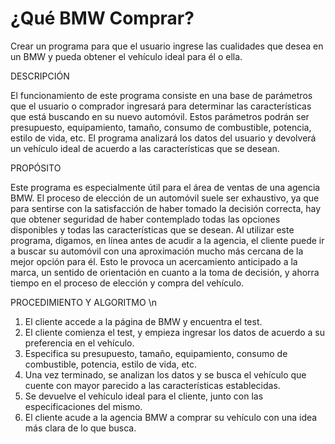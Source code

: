 # ¿Qué BMW Comprar?
Crear un programa para que el usuario ingrese las cualidades que desea en un BMW y pueda obtener el vehículo ideal para él o ella.

DESCRIPCIÓN

El funcionamiento de este programa consiste en una base de parámetros que el usuario o comprador ingresará para determinar las características que está buscando en su nuevo automóvil. Estos parámetros podrán ser presupuesto, equipamiento, tamaño, consumo de combustible, potencia, estilo de vida, etc. El programa analizará los datos del usuario y devolverá un vehículo ideal de acuerdo a las características que se desean.

PROPÓSITO

Este programa es especialmente útil para el área de ventas de una agencia BMW. El proceso de elección de un automóvil suele ser exhaustivo, ya que para sentirse con la satisfacción de haber tomado la decisión correcta, hay que obtener seguridad de haber contemplado todas las opciones disponibles y todas las características que se desean. Al utilizar este programa, digamos, en línea antes de acudir a la agencia, el cliente puede ir a buscar su automóvil con una aproximación mucho más cercana de la mejor opción para él. Esto le provoca un acercamiento anticipado a la marca, un sentido de orientación en cuanto a la toma de decisión, y ahorra tiempo en el proceso de elección y compra del vehículo.

PROCEDIMIENTO Y ALGORITMO \n

1. El cliente accede a la página de BMW y encuentra el test.
2. El cliente comienza el test, y empieza ingresar los datos de acuerdo a su preferencia en el vehículo.
3. Especifica su presupuesto, tamaño, equipamiento, consumo de combustible, potencia, estilo de vida, etc.
4. Una vez terminado, se analizan los datos y se busca el vehículo que cuente con mayor parecido a las características establecidas.
5. Se devuelve el vehículo ideal para el cliente, junto con las especificaciones del mismo.
6. El cliente acude a la agencia BMW a comprar su vehículo con una idea más clara de lo que busca.
